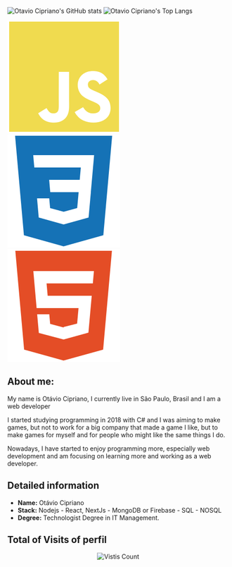 <p>
<img height="150" src="https://github-readme-stats.vercel.app/api?username=Otavio-Cipriano&show_icons=true&theme=dark&hide=contribs,prs" alt="Otavio Cipriano's GitHub stats"/>
<img height="150" src="https://github-readme-stats.vercel.app/api/top-langs/?username=Otavio-Cipriano&layout=compact&theme=dark" alt="Otavio Cipriano's Top Langs"/>
</p>
<img src="https://raw.githubusercontent.com/devicons/devicon/master/icons/javascript/javascript-plain.svg"/>
<img src="https://raw.githubusercontent.com/devicons/devicon/master/icons/css3/css3-plain.svg"/>
<img src="https://raw.githubusercontent.com/devicons/devicon/master/icons/html5/html5-plain.svg"/>

## About me:

My name is Otávio Cipriano, I currently live in São Paulo, Brasil and I am a web developer

I started studying programming in 2018 with C# and I was aiming to make games, but not to work for a big company that made a game I like, but to make games for myself and for people who might like the same things I do.

Nowadays, I have started to enjoy programming more, especially web development and am focusing on learning more and working as a web developer. 

## Detailed information

- **Name:** Otávio Cipriano
- **Stack:** Nodejs - React, NextJs - MongoDB or Firebase - SQL - NOSQL 
- **Degree:** Technologist Degree in IT Management.

## Total of Visits of perfil

<p align="center"><img height="40" src="https://profile-counter.glitch.me/{Otavio-Cipriano}/count.svg" alt="Vistis Count"/></p>

